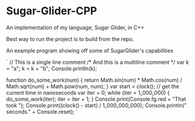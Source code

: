 # Sugar-Glider-CPP
 An implementation of my language, Sugar Glider, in C++

Best way to run the project is to build from the repo.

An example program showing off some of SugarGlider's capabilities

`
// This is a single line comment
/* And this is a multiline comment */
var k = "a";
k = k + "b";
Console.println(k);

function do_some_work(num) {
    return Math.sin(num) * Math.cos(num) / Math.sqrt(num) + Math.pow(num, num);
}
var start = clock(); // get the current time in nanoseconds
var iter = 0;
while (iter < 1_000_000) {
    do_some_work(iter);
    iter = iter + 1;
}
Console.print(Console.fg.red + "That took ");
Console.print((clock() - start) / 1_000_000_000);
Console.println(" seconds." + Console.reset);
`